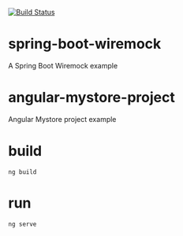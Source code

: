 [![Build Status](https://travis-ci.com/claudioaltamura/angular-mystore-project.svg?branch=master)](https://travis-ci.com/claudioaltamura/angular-mystore-project)
# spring-boot-wiremock
A Spring Boot Wiremock example

# angular-mystore-project
Angular Mystore project example

# build

    ng build

# run

    ng serve
